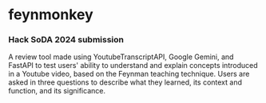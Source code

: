 # feynmonkey
### Hack SoDA 2024 submission
A review tool made using YoutubeTranscriptAPI, Google Gemini, and FastAPI to test users' ability to understand and explain concepts introduced in a Youtube video, based on the Feynman teaching technique.
Users are asked in three questions to describe what they learned, its context and function, and its significance.

